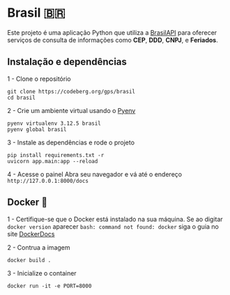 # Brasil 🇧🇷

Este projeto é uma aplicação Python que utiliza a [BrasilAPI](https://brasilapi.com.br) para oferecer serviços de consulta de informações como **CEP**, **DDD**, **CNPJ**, e **Feriados**.

## Instalação e dependências

1 - Clone o repositório
```
git clone https://codeberg.org/gps/brasil
cd brasil
```

2 - Crie um ambiente virtual usando o [Pyenv](https://github.com/pyenv/pyenv)
```
pyenv virtualenv 3.12.5 brasil
pyenv global brasil
```

3 - Instale as dependências e rode o projeto

```
pip install requirements.txt -r
uvicorn app.main:app --reload
```
4 - Acesse o painel
Abra seu navegador e vá até o endereço ``http://127.0.0.1:8000/docs``


## Docker 🐳

1 - Certifique-se que o Docker está instalado na sua máquina. Se ao digitar ``docker version`` aparecer ``bash: command not found: docker`` siga o guia no site [DockerDocs](https://docs.docker.com/engine/install/)

2 - Contrua a imagem
```
docker build .
```

3 - Inicialize o container
```
docker run -it -e PORT=8000
```
